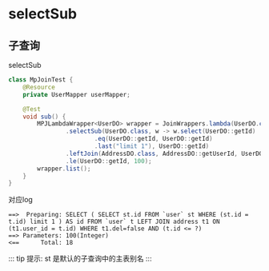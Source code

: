 # selectSub

## 子查询

selectSub <Badge type="tip" text="1.4.5+" vertical="top" />

```java
class MpJoinTest {
    @Resource
    private UserMapper userMapper;

    @Test
    void sub() {
        MPJLambdaWrapper<UserDO> wrapper = JoinWrappers.lambda(UserDO.class)
                .selectSub(UserDO.class, w -> w.select(UserDO::getId)
                        .eq(UserDO::getId, UserDO::getId)
                        .last("limit 1"), UserDO::getId)
                .leftJoin(AddressDO.class, AddressDO::getUserId, UserDO::getId)
                .le(UserDO::getId, 100);
        wrapper.list();
    }
}

```

对应log

```log
==>  Preparing: SELECT ( SELECT st.id FROM `user` st WHERE (st.id = t.id) limit 1 ) AS id FROM `user` t LEFT JOIN address t1 ON (t1.user_id = t.id) WHERE t1.del=false AND (t.id <= ?)
==> Parameters: 100(Integer)
<==      Total: 18
```

::: tip 提示:
st 是默认的子查询中的主表别名
:::